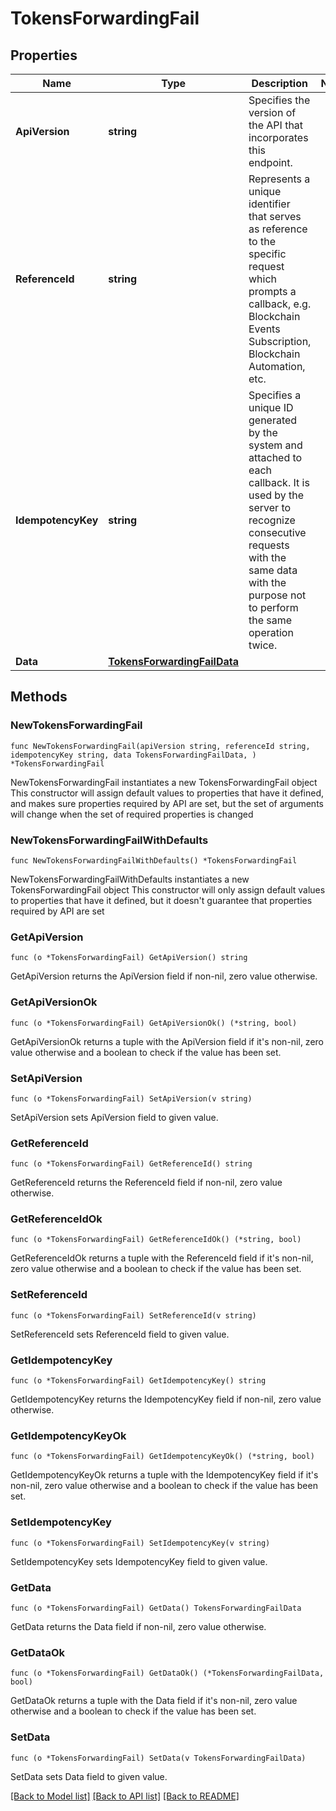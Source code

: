 # TokensForwardingFail

## Properties

Name | Type | Description | Notes
------------ | ------------- | ------------- | -------------
**ApiVersion** | **string** | Specifies the version of the API that incorporates this endpoint. | 
**ReferenceId** | **string** | Represents a unique identifier that serves as reference to the specific request which prompts a callback, e.g. Blockchain Events Subscription, Blockchain Automation, etc. | 
**IdempotencyKey** | **string** | Specifies a unique ID generated by the system and attached to each callback. It is used by the server to recognize consecutive requests with the same data with the purpose not to perform the same operation twice. | 
**Data** | [**TokensForwardingFailData**](TokensForwardingFailData.md) |  | 

## Methods

### NewTokensForwardingFail

`func NewTokensForwardingFail(apiVersion string, referenceId string, idempotencyKey string, data TokensForwardingFailData, ) *TokensForwardingFail`

NewTokensForwardingFail instantiates a new TokensForwardingFail object
This constructor will assign default values to properties that have it defined,
and makes sure properties required by API are set, but the set of arguments
will change when the set of required properties is changed

### NewTokensForwardingFailWithDefaults

`func NewTokensForwardingFailWithDefaults() *TokensForwardingFail`

NewTokensForwardingFailWithDefaults instantiates a new TokensForwardingFail object
This constructor will only assign default values to properties that have it defined,
but it doesn't guarantee that properties required by API are set

### GetApiVersion

`func (o *TokensForwardingFail) GetApiVersion() string`

GetApiVersion returns the ApiVersion field if non-nil, zero value otherwise.

### GetApiVersionOk

`func (o *TokensForwardingFail) GetApiVersionOk() (*string, bool)`

GetApiVersionOk returns a tuple with the ApiVersion field if it's non-nil, zero value otherwise
and a boolean to check if the value has been set.

### SetApiVersion

`func (o *TokensForwardingFail) SetApiVersion(v string)`

SetApiVersion sets ApiVersion field to given value.


### GetReferenceId

`func (o *TokensForwardingFail) GetReferenceId() string`

GetReferenceId returns the ReferenceId field if non-nil, zero value otherwise.

### GetReferenceIdOk

`func (o *TokensForwardingFail) GetReferenceIdOk() (*string, bool)`

GetReferenceIdOk returns a tuple with the ReferenceId field if it's non-nil, zero value otherwise
and a boolean to check if the value has been set.

### SetReferenceId

`func (o *TokensForwardingFail) SetReferenceId(v string)`

SetReferenceId sets ReferenceId field to given value.


### GetIdempotencyKey

`func (o *TokensForwardingFail) GetIdempotencyKey() string`

GetIdempotencyKey returns the IdempotencyKey field if non-nil, zero value otherwise.

### GetIdempotencyKeyOk

`func (o *TokensForwardingFail) GetIdempotencyKeyOk() (*string, bool)`

GetIdempotencyKeyOk returns a tuple with the IdempotencyKey field if it's non-nil, zero value otherwise
and a boolean to check if the value has been set.

### SetIdempotencyKey

`func (o *TokensForwardingFail) SetIdempotencyKey(v string)`

SetIdempotencyKey sets IdempotencyKey field to given value.


### GetData

`func (o *TokensForwardingFail) GetData() TokensForwardingFailData`

GetData returns the Data field if non-nil, zero value otherwise.

### GetDataOk

`func (o *TokensForwardingFail) GetDataOk() (*TokensForwardingFailData, bool)`

GetDataOk returns a tuple with the Data field if it's non-nil, zero value otherwise
and a boolean to check if the value has been set.

### SetData

`func (o *TokensForwardingFail) SetData(v TokensForwardingFailData)`

SetData sets Data field to given value.



[[Back to Model list]](../README.md#documentation-for-models) [[Back to API list]](../README.md#documentation-for-api-endpoints) [[Back to README]](../README.md)


